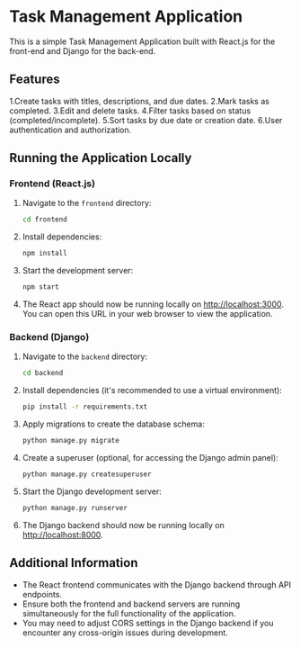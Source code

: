 # Task Management Application

This is a simple Task Management Application built with React.js for the front-end and Django for the back-end.

## Features
1.Create tasks with titles, descriptions, and due dates.
2.Mark tasks as completed.
3.Edit and delete tasks.
4.Filter tasks based on status (completed/incomplete).
5.Sort tasks by due date or creation date.
6.User authentication and authorization.

## Running the Application Locally

### Frontend (React.js)

1. Navigate to the `frontend` directory:

    ```bash
    cd frontend
    ```

2. Install dependencies:

    ```bash
    npm install
    ```

3. Start the development server:

    ```bash
    npm start
    ```

4. The React app should now be running locally on [http://localhost:3000](http://localhost:3000). You can open this URL in your web browser to view the application.

### Backend (Django)

1. Navigate to the `backend` directory:

    ```bash
    cd backend
    ```

2. Install dependencies (it's recommended to use a virtual environment):

    ```bash
    pip install -r requirements.txt
    ```

3. Apply migrations to create the database schema:

    ```bash
    python manage.py migrate
    ```

4. Create a superuser (optional, for accessing the Django admin panel):

    ```bash
    python manage.py createsuperuser
    ```

5. Start the Django development server:

    ```bash
    python manage.py runserver
    ```

6. The Django backend should now be running locally on [http://localhost:8000](http://localhost:8000).

## Additional Information

- The React frontend communicates with the Django backend through API endpoints.
- Ensure both the frontend and backend servers are running simultaneously for the full functionality of the application.
- You may need to adjust CORS settings in the Django backend if you encounter any cross-origin issues during development.

